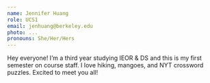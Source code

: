 ```yaml
---
name: Jennifer Huang
role: UCS1
email: jenhuang@berkeley.edu
photo: ...
pronouns: She/Her/Hers
---
```

Hey everyone! I’m a third year studying IEOR & DS and this is my first semester on course staff. I love hiking, mangoes, and NYT crossword puzzles. Excited to meet you all!